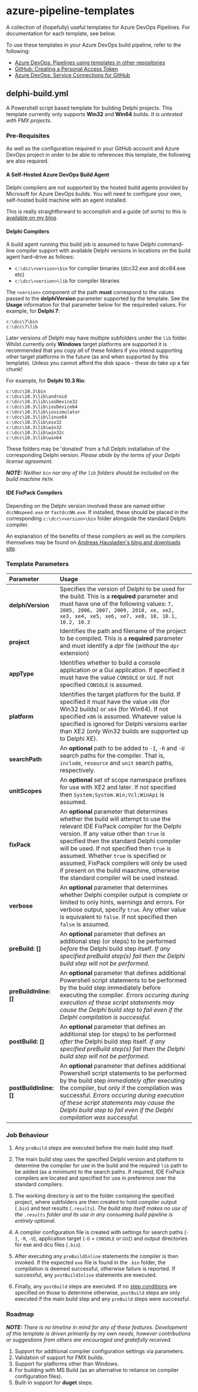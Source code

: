 # azure-pipeline-templates
A collection of (hopefully) useful templates for Azure DevOps Pipelines.  For documentation for each template, see below.

To use these templates in your Azure DevOps build pipeline, refer to the following:

* [Azure DevOps: Pipelines using templates in other repositories](https://docs.microsoft.com/en-us/azure/devops/pipelines/process/templates?view=azure-devops#using-other-repositories)
* [GitHub: Creating a Personal Access Token](https://help.github.com/en/articles/creating-a-personal-access-token-for-the-command-line)
* [Azure DevOps: Service Connections for GitHub](https://docs.microsoft.com/en-us/azure/devops/pipelines/library/service-endpoints?view=azure-devops&tabs=yaml#sep-github)



## delphi-build.yml
A Powershell script based template for building Delphi projects.  This template currently only supports **Win32** and **Win64** builds.  _It is untested with FMX projects_.

### Pre-Requisites

As well as the configuration required in your GitHub account and Azure DevOps project in order to be able to references this template, the following are also required.

#### A Self-Hosted Azure DevOps Build Agent
Delphi compilers are not supported by the hosted build agents provided by Microsoft for Azure DevOps builds.  You will need to configure your own, self-hosted build machine with an agent installed.

This is really straightforward to accomplish and a guide (of sorts) to this is [available on my blog](http://www.deltics.co.nz/blog/posts/2659).

#### Delphi Compilers
A build agent running this build job is assumed to have Delphi command-line compiler support with available Delphi versions in locations on the build agent hard-drive as follows:

  - `c:\dcc\<version>\bin` for compiler binaries (dcc32.exe and dcc64.exe etc)
  - `c:\dcc\<version>\lib` for compiler libraries

The `<version>` component of the path **must** correspond to the values passed to the **delphiVersion** parameter supported by the template.  See the **Usage** information for that parameter below for the requireded values.  For example, for **Delphi 7**:

    c:\dcc\7\bin
    c:\dcc\7\lib

Later versions of Delphi may have multiple subfolders under the `lib` folder.  Whilst currently only **Windows** target platforms are supported it is recommended that you copy _all_ of these folders if you intend supporting other target platforms in the future (as and when supported by this template).  Unless you cannot afford the disk space - these do take up a fair chunk!

For example, for **Delphi 10.3 Rio**:

    c:\dcc\10.3\bin
    c:\dcc\10.3\lib\android
    c:\dcc\10.3\lib\iosDevice32
    c:\dcc\10.3\lib\iosDevice64
    c:\dcc\10.3\lib\iossimulator
    c:\dcc\10.3\lib\linux64
    c:\dcc\10.3\lib\osx32
    c:\dcc\10.3\lib\win32
    c:\dcc\10.3\lib\win32c
    c:\dcc\10.3\lib\win64

These folders may be 'donated' from a full Delphi installation of the corresponding Delphi version.  _Please abide by the terms of your Delphi license agreement_.

_**NOTE:** Neither `bin` nor any of the `lib` folders should be included on the build machine `PATH`._

#### IDE FixPack Compilers
Depending on the Delphi version involved these are named either `dccNNspeed.exe` or `fastdccNN.exe`.  If installed, these should be placed in the corresponding `c:\dcc\<version>\bin` folder alongside the standard Delphi compiler.

An explanation of the benefits of these compilers as well as the compilers themselves may be found on [Andreas Hausladen's blog and downloads site](https://www.idefixpack.de/blog/ide-tools/ide-fix-pack/).

### Template Parameters

  |Parameter|Usage|
  |:--------|:----|
  |**delphiVersion**|Specifies the version of Delphi to be used for the build.  This is a **required** parameter and must have one of the following values: `7, 2005, 2006, 2007, 2009, 2010, xe, xe2, xe3, xe4, xe5, xe6, xe7, xe8, 10, 10.1, 10.2, 10.3`
  |**project**|Identifies the path and filename of the project to be compiled.  This is a **required** parameter and must identify a _dpr_ file (_without_ the `dpr` extension)|
  |**appType**|Identifies whether to build a console application or a Gui application.  If specified it must have the value `CONSOLE` or `GUI`.  If not specified `CONSOLE` is assumed.|
  |**platform**|Identifies the target platform for the build.  If specified it must have the value `x86` (for Win32 builds) or `x64` (for Win64).  If not specified `x86` is assumed.  Whatever value is specified is ignored for Delphi versions earlier than XE2 (only Win32 builds are supported up to Delphi XE).|
  |**searchPath**|An **optional** path to be added to `-I`, `-R` and `-U` search paths for the compiler.  That is, `include`, `resource` and `unit` search paths, respectively.|
  |**unitScopes**|An **optional** set of scope namespace prefixes for use with XE2 and later.  If not specified then `System;System.Win;Vcl;WinApi` is assumed.|
  |**fixPack**|An **optional** parameter that determines whether the build will attempt to use the relevant IDE FixPack compiler for the Delphi version.  If any value other than `true` is specified then the standard Delphi compiler will be used.  If not specified then `true` is assumed.  Whether `true` is specified or assumed, FixPack compilers will only be used if present on the build maachine, otherwise the standard compiler will be used instead.|
  |**verbose**|An **optional** parameter that determines whether Delphi compiler output is complete or limited to only hints, warnings and errors.  For verbose output, specify `true`.  Any other value is equivalent to `false`.  If not specified then `false` is assumed.|
  |**preBuild: []**|An **optional** parameter that defines an additional step (or steps) to be performed _before_ the Delphi build step itself.  _If any specified preBuild step(s) fail then the Delphi build step will not be performed_.|
  |**preBuildInline: []**|An **optional** parameter that defines additional Powershell script statements to be performed by the build step immediately before executing the compiler.  _Errors occuring during execution of these script statements may cause the Delphi build step to fail even if the Delphi compilation is successful._|
  |**postBuild: []**|An **optional** parameter that defines an additional step (or steps) to be performed _after_ the Delphi build step itself.  _If any specified preBuild step(s) fail then the Delphi build step will not be performed_.|
  |**postBuildInline: []**|An **optional** parameter that defines additional Powershell script statements to be performed by the build step _immediately after_ executing the compiler, but only if the compilation was successful.  _Errors occuring during execution of these script statements may cause the Delphi build step to fail even if the Delphi compilation was successful._|
  
### Job Behaviour
1. Any `preBuild` steps are executed before the main build step itself.

2. The main build step uses the specified Delphi version and platform to determine the compiler for use in the build and the required `lib` path to be added (as a minimum) to the search paths.  If required, IDE FixPack compilers are located and specified for use in preference over the standard compilers.

3. The working directory is set to the folder containing the specified project, where subfolders are then created to hold compiler output (`.bin`) and test results (`.results`).  _The build step itself makes no use of the `.results` folder and its use in any consuming build pipeline is entirely optional_.

4. A compiler configuration file is created with settings for search paths (`-I`, `-R`, `-U`), application target (`-D` = `CONSOLE` or `GUI`) and output directories for exe and dcu files (`.bin`).

5. After executing any `preBuildInline` statements the compiler is then invoked.  If the expected `exe` file is found in the `.bin` folder, the compilation is deemed successful, otherwise failure is reported.  If successful, any `postBuildInline` statements are executed.

6. Finally, any `postBuild` steps are executed.  If no [step conditions](https://docs.microsoft.com/en-us/azure/devops/pipelines/process/conditions?view=azure-devops&tabs=yaml) are specified on those to determine otherwise, `postBuild` steps are only executed if the main build step and any `preBuild` steps were successful.


### Roadmap
_**NOTE:** There is no timeline in mind for any of these features.  Development of this template is driven primarily by my own needs, however contributions or suggestions from others are encouraged and gratefully received._

1. Support for additional compiler configuration settings via parameters.
2. Validation of support for FMX builds.
3. Support for platforms other than Windows.
4. For building with MS Build (as an alternative to reliance on compiler configuration files).
5. Built-in support for **duget** steps.
